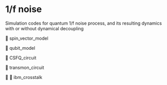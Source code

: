 # 1/f noise

Simulation codes for quantum 1/f noise process, and its resulting dynamics with or without dynamical decoupling

:green_heart: spin_vector_model

:green_heart: qubit_model

:green_heart: CSFQ_circuit 

:green_heart: transmon_circuit 

:blue_heart: :blue_heart: ibm_crosstalk
